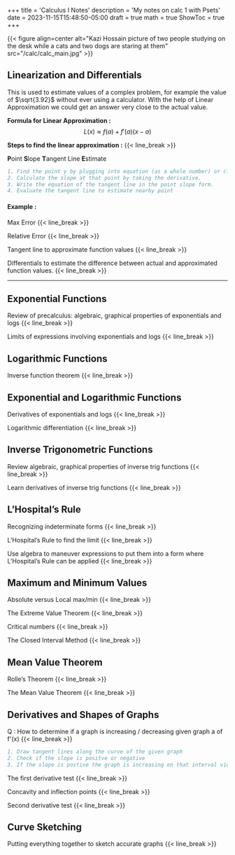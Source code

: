+++
title = 'Calculus I Notes'
description = 'My notes on calc 1 with Psets'
date = 2023-11-15T15:48:50-05:00
draft = true
math = true
ShowToc = true
+++

<!-- Calculus cover image -->

{{< figure align=center alt="Kazi Hossain picture of two people studying on the desk while a cats and two dogs are staring at them" src="/calc/calc_main.jpg" >}}

<!-- Calculus cover image -->


## Linearization and Differentials
This is used to estimate values of a complex problem, for example the value of $\sqrt{3.92}$ without ever using a calculator. With the help of Linear Approximation we could get an answer very close to the actual value.

**Formula for Linear Approximation :**
$$L(x) \approx f(a) + f'(a)(x - a)$$

**Steps to find the linear approximation :** {{< line_break >}}

**P**oint  **S**lope   **T**angent Line   **E**stimate  

```BibTeX
1. Find the point y by plugging into equation (as a whole number) or close to
2. Calculate the slope at that point by taking the derivative.
3. Write the equation of the tangent line in the point slope form.
4. Evaluate the tangent line to estimate nearby point
```

#### Example : 

Max Error {{< line_break >}}


Relative Error {{< line_break >}}



Tangent line to approximate function values  {{< line_break >}}

Differentials to estimate the difference between actual and approximated function values. {{< line_break >}}

---

## Exponential Functions

Review of precalculus: algebraic, graphical properties of exponentials and logs {{< line_break >}}

Limits of expressions involving exponentials and logs {{< line_break >}}


## Logarithmic Functions

Inverse function theorem {{< line_break >}}


## Exponential and Logarithmic Functions

Derivatives of exponentials and logs {{< line_break >}}

Logarithmic differentiation {{< line_break >}}



## Inverse Trigonometric Functions

Review algebraic, graphical properties of inverse trig functions {{< line_break >}}

Learn derivatives of inverse trig functions {{< line_break >}}


## L’Hospital’s Rule

Recognizing indeterminate forms {{< line_break >}}

L’Hospital’s Rule to find the limit {{< line_break >}}

Use algebra to maneuver expressions to put them into a form where L’Hospital’s Rule can be applied {{< line_break >}}


## Maximum and Minimum Values

Absolute versus Local max/min {{< line_break >}}

The Extreme Value Theorem {{< line_break >}}

Critical numbers {{< line_break >}}

The Closed Interval Method {{< line_break >}}


## Mean Value Theorem

Rolle’s Theorem {{< line_break >}}

The Mean Value Theorem {{< line_break >}}



## Derivatives and Shapes of Graphs

Q : How to determine if a graph is increasing / decreasing given graph a of f'(x) {{< line_break >}}

```BibTeX
1. Draw tangent lines along the curve of the given graph
2. Check if the slope is positve or negative 
3. If the slope is postive the graph is increasing on that interval vice versa 
```






The first derivative test {{< line_break >}}

Concavity and inflection points {{< line_break >}}

Second derivative test {{< line_break >}}


## Curve Sketching

Putting everything together to sketch accurate graphs {{< line_break >}}

